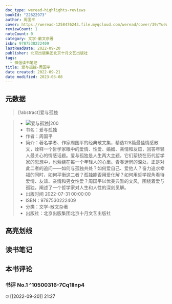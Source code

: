 ```yaml
---
doc_type: weread-highlights-reviews
bookId: "22622973"
author: 周国平
cover: https://weread-1258476243.file.myqcloud.com/weread/cover/39/YueWen_22622973/t7_YueWen_22622973.jpg
reviewCount: 1
noteCount: 0
category: 文学-散文杂著
isbn: 9787530222409
lastReadDate: 2022-09-20
publisher: 北京出版集团北京十月文艺出版社
tags:
  - 微信读书笔记
title: 爱与孤独-周国平
date created: 2022-09-21
date modified: 2023-03-08
---
```


## 元数据

>[!abstract]爱与孤独

> - ![爱与孤独|200](https://weread-1258476243.file.myqcloud.com/weread/cover/39/YueWen_22622973/t7_YueWen_22622973.jpg)
> - 书名：爱与孤独
> - 作者：周国平
> - 简介：著名学者、作家周国平的经典散文集，精选128篇最佳情感散文，诠释一个哲学家眼中的爱情、性爱、婚姻、亲情和友谊，回答年轻人最关心的情感话题。爱与孤独是人生两大主题，它们萦绕在历代哲学家的思想中，也萦绕在每一个年轻人的心里。青春迷惘的深处，正是对此二者的追问——如何与孤独共处？如何爱自己、爱他人？奋力追求幸福的同时，如何平衡这二者？孤独能否用爱化解？如何用哲学视角看待爱情、友谊、亲情和男女性爱？周国平以优美典雅的文风，围绕着爱与孤独，阐述了一个哲学家对人生和人性的深刻见解。
> - 出版时间 2022-07-31 00:00:00
> - ISBN：9787530222409
> - 分类：文学-散文杂著
> - 出版社：北京出版集团北京十月文艺出版社

## 高亮划线

## 读书笔记

## 本书评论

### 书评 No.1 ^10500316-7Cq1Ilnp4

⏱ [[2022-09-20]] 21:27
